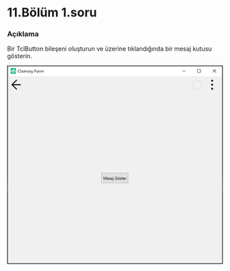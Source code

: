 # 11.Bölüm 1.soru

### Açıklama

Bir TclButton bileşeni oluşturun ve üzerine tıklandığında bir mesaj kutusu gösterin.

![Bolum 11-Soru 1](Bolum11_1.png)